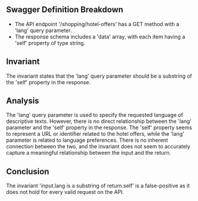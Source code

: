 ## Swagger Definition Breakdown
- The API endpoint '/shopping/hotel-offers' has a GET method with a 'lang' query parameter.
- The response schema includes a 'data' array, with each item having a 'self' property of type string.

## Invariant
The invariant states that the 'lang' query parameter should be a substring of the 'self' property in the response.

## Analysis
The 'lang' query parameter is used to specify the requested language of descriptive texts. However, there is no direct relationship between the 'lang' parameter and the 'self' property in the response. The 'self' property seems to represent a URL or identifier related to the hotel offers, while the 'lang' parameter is related to language preferences. There is no inherent connection between the two, and the invariant does not seem to accurately capture a meaningful relationship between the input and the return.

## Conclusion
The invariant 'input.lang is a substring of return.self' is a false-positive as it does not hold for every valid request on the API.
